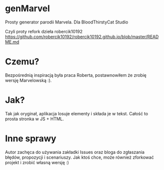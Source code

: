 # genMarvel
Prosty generator parodii Marvela.
Dla BloodThirstyCat Studio

Czyli proty refork dzieła robercik10192
https://github.com/robercik10192/robercik10192.github.io/blob/master/README.md

<h1>Czemu?</h1>
Bezpośrednią inspiracją była praca Roberta, postawnowiłem że zrobię wersję Marvelowską :).

<h1>Jak?</h1>
Tak jak oryginał, aplikacja losuje elementy i składa je w tekst. Całość to prosta stronka w JS + HTML.

<h1>Inne sprawy</h1>
Autor zachęca do używania zakładki Issues oraz bloga do zgłaszania błędów, propozycji i scenariuszy. 
Jak ktoś chce, może również zforkować projekt i zrobić własną wersję :)
